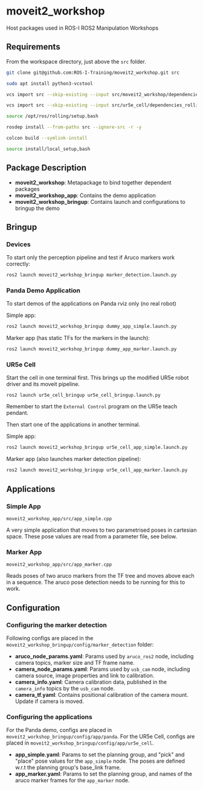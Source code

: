 # moveit2_workshop
Host packages used in ROS-I ROS2 Manipulation Workshops

## Requirements

From the workspace directory, just above the `src` folder.

```bash
git clone git@github.com:ROS-I-Training/moveit2_workshop.git src

sudo apt install python3-vcstool

vcs import src --skip-existing --input src/moveit2_workshop/dependencies_rolling.repos

vcs import src --skip-existing --input src/ur5e_cell/dependencies_rolling.repos

source /opt/ros/rolling/setup.bash

rosdep install --from-paths src --ignore-src -r -y

colcon build --symlink-install

source install/local_setup,bash
```

## Package Description

* **moveit2_workshop**: Metapackage to bind together dependent packages
* **moveit2_workshop_app**: Contains the demo application
* **moveit2_workshop_bringup**: Contains launch and configurations to bringup the demo

## Bringup

### Devices

To start only the perception pipeline and test if Aruco markers work correctly:
```bash
ros2 launch moveit2_workshop_bringup marker_detection.launch.py
```

### Panda Demo Application

To start demos of the applications on Panda rviz only (no real robot)

Simple app:
```bash
ros2 launch moveit2_workshop_bringup dummy_app_simple.launch.py
```
Marker app (has static TFs for the markers in the launch):
```bash
ros2 launch moveit2_workshop_bringup dummy_app_marker.launch.py
```

### UR5e Cell

Start the cell in one terminal first. This brings up the modified UR5e robot driver and its moveit pipeline.
```
ros2 launch ur5e_cell_bringup ur5e_cell_bringup.launch.py
```
Remember to start the `External Control` program on the UR5e teach pendant.

Then start one of the applications in another terminal.

Simple app:
```bash
ros2 launch moveit2_workshop_bringup ur5e_cell_app_simple.launch.py
```

Marker app (also launches marker detection pipeline):
```bash
ros2 launch moveit2_workshop_bringup ur5e_cell_app_marker.launch.py
```

## Applications

### Simple App

`moveit2_workshop_app/src/app_simple.cpp`

A very simple application that moves to two parametrised poses in cartesian space. These pose values are read from a parameter file, see below.

### Marker App

`moveit2_workshop_app/src/app_marker.cpp`

Reads poses of two aruco markers from the TF tree and moves above each in a sequence. The aruco pose detection needs to be running for this to work.

## Configuration

### Configuring the marker detection
Following configs are placed in the `moveit2_workshop_bringup/config/marker_detection` folder:

* **aruco_node_params.yaml**: Params used by `aruco_ros2` node, including camera topics, marker size and TF frame name.
* **camera_node_params.yaml**: Params used by `usb_cam` node, including camera source, image properties and link to calibration.
* **camera_info.yaml**: Camera calibration data, published in the `camera_info` topics by the `usb_cam` node.
* **camera_tf.yaml**: Contains positional calibration of the camera mount. Update if camera is moved.

### Configuring the applications
For the Panda demo, configs are placed in `moveit2_workshop_bringup/config/app/panda`.
For the UR5e Cell, configs are placed in `moveit2_workshop_bringup/config/app/ur5e_cell`.

* **app_simple.yaml**: Params to set the planning group, and "pick" and "place" pose values for the `app_simple` node. The poses are defined w.r.t the planning group's base_link frame.
* **app_marker.yaml**: Params to set the planning group, and names of the aruco marker frames for the `app_marker` node.
